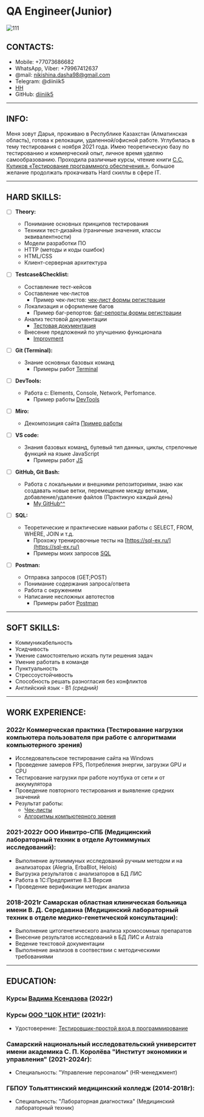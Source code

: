 # QA Engineer(Junior)
![111](https://user-images.githubusercontent.com/92800961/202140041-710e96d3-e9f6-489a-821b-06bf8d44a8e0.png)  



## CONTACTS: 
- Mobile: +77073686682
- WhatsApp, Viber: +79967412637
- @mail: nikishina.dasha98@gmail.com 
- Telegram: @diiniik5
- [HH](https://hh.kz/resume/9e288c2eff0b7481350039ed1f52615855534d)
- GitHub: [diiniik5](https://github.com/diiniik5)

---

## INFO:
Меня зовут Дарья, проживаю в Республике Казахстан (Алматинская область), готова к релокации, удаленной/офисной работе. Углубилась в тему тестирования с ноября 2021 года. Имею теоретическую базу по тестированию и коммерческий опыт, личное время уделяю самообразованию. Проходила различные курсы, чтение книги [C.С. Куликов «Тестирование программного обеспечения.»](https://svyatoslav.biz/software_testing_book/), большое желание продолжать прокачивать Hard скиллы в сфере IT.


---

## HARD SKILLS:
- [ ] **Theory:**
  - Понимание основных принципов тестирования
  - Техники тест-дизайна (граничные значения, классы эквивалентности)
  - Модели разработки ПО
  - HTTP (методы и коды ошибок)
  - HTML/CSS
  - Клиент-серверная архитектура

- [ ] **Testcase&Checklist:**
  - Составление тест-кейсов
  - Составление чек-листов
    - Пример чек-листов: [чек-лист формы регистрации](https://docs.google.com/spreadsheets/d/1nNi7k8aUYNtdBYrfcbWd1Qh5xUI7wgwrNdRxgLXX_Ok/edit?usp=sharing)
  - Локализация и оформление багов
    - Пример баг-репортов: [баг-репорты формы регистрации](https://docs.google.com/spreadsheets/d/1nNi7k8aUYNtdBYrfcbWd1Qh5xUI7wgwrNdRxgLXX_Ok/edit#gid=1053810103)
  - Анализ тестовой документации
    - [Тестовая документация](https://docs.google.com/document/d/1RFwxdivPcENf1tOFSpF1ZEXwvCMOX_bZIvEk0fYi2Ko/edit?usp=sharing)
  - Внесение предложений по улучшению функционала
    - [Improvment](https://docs.google.com/spreadsheets/d/1nNi7k8aUYNtdBYrfcbWd1Qh5xUI7wgwrNdRxgLXX_Ok/edit?usp=sharing)

-  [ ] **Git (Terminal):**
  - Знание основных базовых команд
    - Примеры работ [Terminal](https://github.com/diiniik5/Terminal.git)

- [ ] **DevTools:**
  - Работа с: Elements, Console, Network, Perfomance.
    - Пример работы [DevTools](https://drive.google.com/file/d/1MF05ASFqF9vZdDsNmCcE6iBQApKO0Rg_/view?usp=share_link)

- [ ] **Miro:**
  - Декомпозиция сайта [Пример работы](https://drive.google.com/file/d/1yIZFTNoe9oNlYppqvW0URV_TIpkBkAyR/view?usp=share_link)

- [ ] **VS code:** 
  - Знания базовых команд, булевый тип данных, циклы, стрелочные функций на языке JavaScript
    - Примеры работ [JS](https://github.com/diiniik5/JS.git)

- [ ] **GitHub, Git Bash:**
  - Работа с локальными и внешними репозиториями, знаю как создавать новые ветки, перемещение между ветками, добавление/удаление файлов (Практикую каждый день)
    - [My GitHub^^](https://github.com/diiniik5)

- [ ] **SQL:**
  - Теоретические и практические навыки работы с SELECT, FROM, WHERE, JOIN и т.д.
    - Прохожу тренировочные тесты на [https://sql-ex.ru/](https://sql-ex.ru/)
    - Примеры моих запросов [SQL](https://github.com/diiniik5/SQL.git) 

- [ ] **Postman:**
  - Отправка запросов (GET;POST)
  - Понимание содержания запроса/ответа
  - Работа с окружением
  - Написание несложных автотестов 
    - Примеры работ [Postman](https://github.com/diiniik5/Postman.git)

---

## SOFT SKILLS:
- Коммуникабельность
- Усидчивость
- Умение самостоятельно искать пути решения задач
- Умение работать в команде
- Пунктуальность
- Стрессоустойчивость
- Способность решать разногласия без конфликтов
- Английский язык - В1 *(средний)*

---

## WORK EXPERIENCE:

### 2022г Коммерческая практика (Тестирование нагрузки компьютера пользователя при работе с алгоритмами компьютерного зрения)
- Исследовательское тестирование сайта на Windows
- Проведение замеров FPS, Потребления энергии, загрузки GPU и CPU
- Тестирование нагрузки при работе ноутбука от сети и от аккумулятора
- Проведение повторного тестирования и выявление средних значений
- Результат работы: 
   - [Чек-листы](https://docs.google.com/spreadsheets/d/1-HRqw6QFW1jmKinDohkrb7oQFowjZBzxWXDEedA4ong/edit?usp=sharing) 
   - [Алгоритмы компьютерного зрения](https://docs.google.com/spreadsheets/d/1AEOrkh0YHQ5YIPXNTc2FQHzQq6NwmIHaYnLzdGcf-5I/edit?usp=sharing)
  
### 2021-2022г ООО Инвитро-СПБ (Медицинский лабораторный техник в отделе Аутоиммуных исследований):
- Выполнение аутоиммуных исследований ручным методом и на анализаторах (Alegria, ErbaBlot, Helois)
- Выгрузка результатов с анализаторов в БД ЛИС
- Работа в 1С:Предприятие 8.3 Версия
- Проведение верификации методик анализа

### 2018-2021г Самарская областная клиническая больница имени В. Д. Середавина (Медицинский лабораторный техник в отделе медико-генетической консультации):
- Выполнение цитогенетического анализа хромосомных препаратов
- Внесение результатов исследований в БД ЛИС и Astraia
- Ведение текстовой документации
- Выполнение анализов в соотвествии с методическими требованиями

---

## EDUCATION:

### Курсы [Вадима Ксендзова](https://ksendzov.com/) (2022г)

### Курсы [OOO "ЦОК НТИ"](https://nti-center.ru/) (2021г):
- Удостоверение: [Тестировщик-простой вход в программирование](https://drive.google.com/file/d/1_9tF9Ig-7thTyGkQDrS_p9ZCM52y9gqG/view?usp=share_link)

### Самарский национальный исследовательский университет имени академика С. П. Королёва "Институт экономики и управления" (2021-2024г):
- Специальность: "Управление персоналом" (HR-менеджмент)

### ГБПОУ Тольяттинский медицинский колледж (2014-2018г): 
- Специальность: "Лабораторная диагностика" (Медицинский лабораторный техник)

